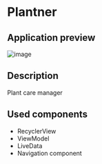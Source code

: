 # Plantner

## Application preview

![image](https://user-images.githubusercontent.com/79993467/150645234-f6bd9336-f7ff-450d-ad7a-0a014908362d.png)


## Description

Plant care manager


## Used components

* RecyclerView
* ViewModel
* LiveData
* Navigation component
